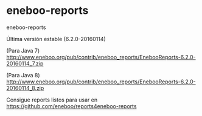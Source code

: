 eneboo-reports
==============

eneboo-reports

Última versión estable (6.2.0-20160114)

(Para Java 7)
http://www.eneboo.org/pub/contrib/eneboo_reports/EnebooReports-6.2.0-20160114_7.zip

(Para Java 8)
http://www.eneboo.org/pub/contrib/eneboo_reports/EnebooReports-6.2.0-20160114_8.zip


Consigue reports listos para usar en https://github.com/eneboo/reports4eneboo-reports
